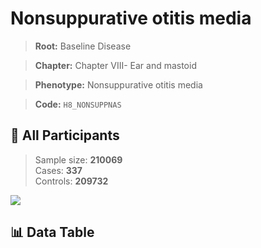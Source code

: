 # Nonsuppurative otitis media

> **Root:** Baseline Disease  

> **Chapter:** Chapter VIII- Ear and mastoid  

> **Phenotype:** Nonsuppurative otitis media  

> **Code:** `H8_NONSUPPNAS`

## 🧪 All Participants  
> Sample size: **210069**  
> Cases: **337**  
> Controls: **209732**
<img src="/Sensitive/Figures/ALL/Baseline/H8_NONSUPPNAS.png"/>

## 📊 Data Table
<CsvTableMRF src="/Sensitive/Data/ALL/Baseline/LG_H8_NONSUPPNAS.csv"/>

